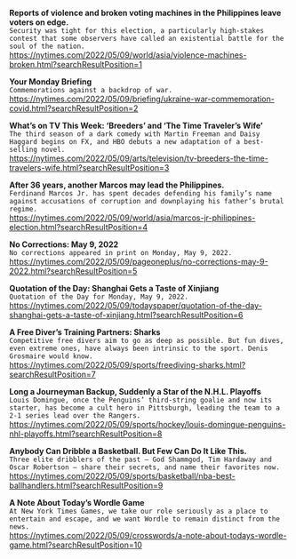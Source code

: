**Reports of violence and broken voting machines in the Philippines leave voters on edge.**\
`Security was tight for this election, a particularly high-stakes contest that some observers have called an existential battle for the soul of the nation.`\
https://nytimes.com/2022/05/09/world/asia/violence-machines-broken.html?searchResultPosition=1

**Your Monday Briefing**\
`Commemorations against a backdrop of war.`\
https://nytimes.com/2022/05/09/briefing/ukraine-war-commemoration-covid.html?searchResultPosition=2

**What’s on TV This Week: ‘Breeders’ and ‘The Time Traveler’s Wife’**\
`The third season of a dark comedy with Martin Freeman and Daisy Haggard begins on FX, and HBO debuts a new adaptation of a best-selling novel.`\
https://nytimes.com/2022/05/09/arts/television/tv-breeders-the-time-travelers-wife.html?searchResultPosition=3

**After 36 years, another Marcos may lead the Philippines.**\
`Ferdinand Marcos Jr. has spent decades defending his family’s name against accusations of corruption and downplaying his father’s brutal regime.`\
https://nytimes.com/2022/05/09/world/asia/marcos-jr-philippines-election.html?searchResultPosition=4

**No Corrections: May 9, 2022**\
`No corrections appeared in print on Monday, May 9, 2022.`\
https://nytimes.com/2022/05/09/pageoneplus/no-corrections-may-9-2022.html?searchResultPosition=5

**Quotation of the Day: Shanghai Gets a Taste of Xinjiang**\
`Quotation of the Day for Monday, May 9, 2022.`\
https://nytimes.com/2022/05/09/todayspaper/quotation-of-the-day-shanghai-gets-a-taste-of-xinjiang.html?searchResultPosition=6

**A Free Diver’s Training Partners: Sharks**\
`Competitive free divers aim to go as deep as possible. But fun dives, even extreme ones, have always been intrinsic to the sport. Denis Grosmaire would know.`\
https://nytimes.com/2022/05/09/sports/freediving-sharks.html?searchResultPosition=7

**Long a Journeyman Backup, Suddenly a Star of the N.H.L. Playoffs**\
`Louis Domingue, once the Penguins’ third-string goalie and now its starter, has become a cult hero in Pittsburgh, leading the team to a 2-1 series lead over the Rangers.`\
https://nytimes.com/2022/05/09/sports/hockey/louis-domingue-penguins-nhl-playoffs.html?searchResultPosition=8

**Anybody Can Dribble a Basketball. But Few Can Do It Like This.**\
`Three elite dribblers of the past — God Shammgod, Tim Hardaway and Oscar Robertson — share their secrets, and name their favorites now.`\
https://nytimes.com/2022/05/09/sports/basketball/nba-best-ballhandlers.html?searchResultPosition=9

**A Note About Today’s Wordle Game**\
`At New York Times Games, we take our role seriously as a place to entertain and escape, and we want Wordle to remain distinct from the news.`\
https://nytimes.com/2022/05/09/crosswords/a-note-about-todays-wordle-game.html?searchResultPosition=10

